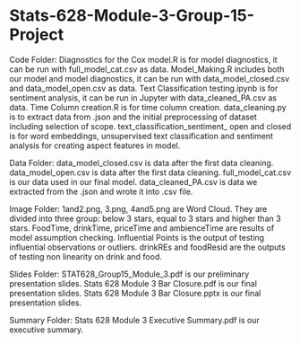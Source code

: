 # Stats-628-Module-3-Group-15-Project
Code Folder:
Diagnostics for the Cox model.R is for model diagnostics, it can be run with full_model_cat.csv as data.
Model_Making.R includes both our model and model diagnostics, it can be run with data_model_closed.csv and data_model_open.csv as data.
Text Classification testing.ipynb is for sentiment analysis, it can be run in Jupyter with data_cleaned_PA.csv as data.
Time Column creation.R is for time column creation.
data_cleaning.py is to extract data from .json and the initial preprocessing of dataset including selection of scope.
text_classification_sentiment_ open and closed is for word embeddings, unsupervised text classification and sentiment analysis for creating aspect features in model.

Data Folder:
data_model_closed.csv is data after the first data cleaning. 
data_model_open.csv is data after the first data cleaning.
full_model_cat.csv is our data used in our final model.
data_cleaned_PA.csv is data we extracted from the .json and wrote it into .csv file.

Image Folder:
1and2.png, 3.png, 4and5.png are Word Cloud. They are divided into three group: below 3 stars, equal to 3 stars and higher than 3 stars.
FoodTime, drinkTime, priceTime and ambienceTime are results of model assumption checking.
Influential Points is the output of testing influential observations or outliers.
drinkREs and foodResid are the outputs of testing non linearity on drink and food.

Slides Folder:
STAT628_Group15_Module_3.pdf is our preliminary presentation slides.
Stats 628 Module 3 Bar Closure.pdf is our final presentation slides.
Stats 628 Module 3 Bar Closure.pptx is our final presentation slides.

Summary Folder:
Stats 628 Module 3 Executive Summary.pdf is our executive summary.





